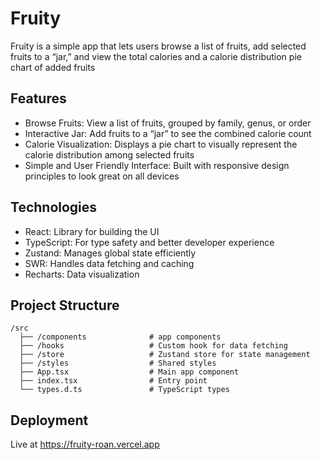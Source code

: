 # Fruity

Fruity is a simple app that lets users browse a list of fruits, add selected fruits to a “jar,” and view the total calories and a calorie distribution pie chart of added fruits

## Features

- Browse Fruits: View a list of fruits, grouped by family, genus, or order
- Interactive Jar: Add fruits to a “jar” to see the combined calorie count
- Calorie Visualization: Displays a pie chart to visually represent the calorie distribution among selected fruits
- Simple and User Friendly Interface: Built with responsive design principles to look great on all devices

## Technologies

- React: Library for building the UI
- TypeScript: For type safety and better developer experience
- Zustand: Manages global state efficiently
- SWR: Handles data fetching and caching
- Recharts: Data visualization

## Project Structure

```plaintext
/src
  ├── /components              # app components
  ├── /hooks                   # Custom hook for data fetching
  ├── /store                   # Zustand store for state management
  ├── /styles                  # Shared styles
  ├── App.tsx                  # Main app component
  ├── index.tsx                # Entry point
  └── types.d.ts               # TypeScript types
```
## Deployment

Live at https://fruity-roan.vercel.app

